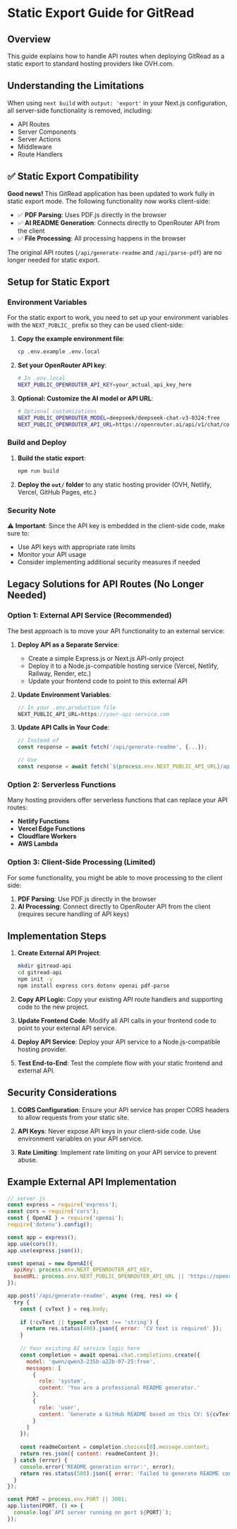 # Static Export Guide for GitRead

## Overview

This guide explains how to handle API routes when deploying GitRead as a static export to standard hosting providers like OVH.com.

## Understanding the Limitations

When using `next build` with `output: 'export'` in your Next.js configuration, all server-side functionality is removed, including:

- API Routes
- Server Components
- Server Actions
- Middleware
- Route Handlers

## ✅ Static Export Compatibility

**Good news!** This GitRead application has been updated to work fully in static export mode. The following functionality now works client-side:

- ✅ **PDF Parsing**: Uses PDF.js directly in the browser
- ✅ **AI README Generation**: Connects directly to OpenRouter API from the client
- ✅ **File Processing**: All processing happens in the browser

The original API routes (`/api/generate-readme` and `/api/parse-pdf`) are no longer needed for static export.

## Setup for Static Export

### Environment Variables

For the static export to work, you need to set up your environment variables with the `NEXT_PUBLIC_` prefix so they can be used client-side:

1. **Copy the example environment file**:
   ```bash
   cp .env.example .env.local
   ```

2. **Set your OpenRouter API key**:
   ```bash
   # In .env.local
   NEXT_PUBLIC_OPENROUTER_API_KEY=your_actual_api_key_here
   ```

3. **Optional: Customize the AI model or API URL**:
   ```bash
   # Optional customizations
   NEXT_PUBLIC_OPENROUTER_MODEL=deepseek/deepseek-chat-v3-0324:free
   NEXT_PUBLIC_OPENROUTER_API_URL=https://openrouter.ai/api/v1/chat/completions
   ```

### Build and Deploy

1. **Build the static export**:
   ```bash
   npm run build
   ```

2. **Deploy the `out/` folder** to any static hosting provider (OVH, Netlify, Vercel, GitHub Pages, etc.)

### Security Note

⚠️ **Important**: Since the API key is embedded in the client-side code, make sure to:
- Use API keys with appropriate rate limits
- Monitor your API usage
- Consider implementing additional security measures if needed

## Legacy Solutions for API Routes (No Longer Needed)

### Option 1: External API Service (Recommended)

The best approach is to move your API functionality to an external service:

1. **Deploy API as a Separate Service**:
   - Create a simple Express.js or Next.js API-only project
   - Deploy it to a Node.js-compatible hosting service (Vercel, Netlify, Railway, Render, etc.)
   - Update your frontend code to point to this external API

2. **Update Environment Variables**:
   ```javascript
   // In your .env.production file
   NEXT_PUBLIC_API_URL=https://your-api-service.com
   ```

3. **Update API Calls in Your Code**:
   ```javascript
   // Instead of
   const response = await fetch('/api/generate-readme', {...});
   
   // Use
   const response = await fetch(`${process.env.NEXT_PUBLIC_API_URL}/api/generate-readme`, {...});
   ```

### Option 2: Serverless Functions

Many hosting providers offer serverless functions that can replace your API routes:

- **Netlify Functions**
- **Vercel Edge Functions**
- **Cloudflare Workers**
- **AWS Lambda**

### Option 3: Client-Side Processing (Limited)

For some functionality, you might be able to move processing to the client side:

1. **PDF Parsing**: Use PDF.js directly in the browser
2. **AI Processing**: Connect directly to OpenRouter API from the client (requires secure handling of API keys)

## Implementation Steps

1. **Create External API Project**:
   ```bash
   mkdir gitread-api
   cd gitread-api
   npm init -y
   npm install express cors dotenv openai pdf-parse
   ```

2. **Copy API Logic**:
   Copy your existing API route handlers and supporting code to the new project.

3. **Update Frontend Code**:
   Modify all API calls in your frontend code to point to your external API service.

4. **Deploy API Service**:
   Deploy your API service to a Node.js-compatible hosting provider.

5. **Test End-to-End**:
   Test the complete flow with your static frontend and external API.

## Security Considerations

1. **CORS Configuration**: Ensure your API service has proper CORS headers to allow requests from your static site.

2. **API Keys**: Never expose API keys in your client-side code. Use environment variables on your API service.

3. **Rate Limiting**: Implement rate limiting on your API service to prevent abuse.

## Example External API Implementation

```javascript
// server.js
const express = require('express');
const cors = require('cors');
const { OpenAI } = require('openai');
require('dotenv').config();

const app = express();
app.use(cors());
app.use(express.json());

const openai = new OpenAI({
  apiKey: process.env.NEXT_OPENROUTER_API_KEY,
  baseURL: process.env.NEXT_PUBLIC_OPENROUTER_API_URL || 'https://openrouter.ai/api/v1',
});

app.post('/api/generate-readme', async (req, res) => {
  try {
    const { cvText } = req.body;
    
    if (!cvText || typeof cvText !== 'string') {
      return res.status(400).json({ error: 'CV text is required' });
    }
    
    // Your existing AI service logic here
    const completion = await openai.chat.completions.create({
      model: 'qwen/qwen3-235b-a22b-07-25:free',
      messages: [
        {
          role: 'system',
          content: 'You are a professional README generator.'
        },
        {
          role: 'user',
          content: `Generate a GitHub README based on this CV: ${cvText}`
        }
      ]
    });
    
    const readmeContent = completion.choices[0].message.content;
    return res.json({ content: readmeContent });
  } catch (error) {
    console.error('README generation error:', error);
    return res.status(500).json({ error: 'Failed to generate README content' });
  }
});

const PORT = process.env.PORT || 3001;
app.listen(PORT, () => {
  console.log(`API server running on port ${PORT}`);
});
```